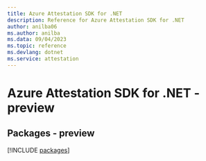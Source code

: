 ```yaml
---
title: Azure Attestation SDK for .NET
description: Reference for Azure Attestation SDK for .NET
author: anilba06
ms.author: anilba
ms.data: 09/04/2023
ms.topic: reference
ms.devlang: dotnet
ms.service: attestation
---
```

# Azure Attestation SDK for .NET - preview
## Packages - preview
[!INCLUDE [packages](attestation-index.md)]